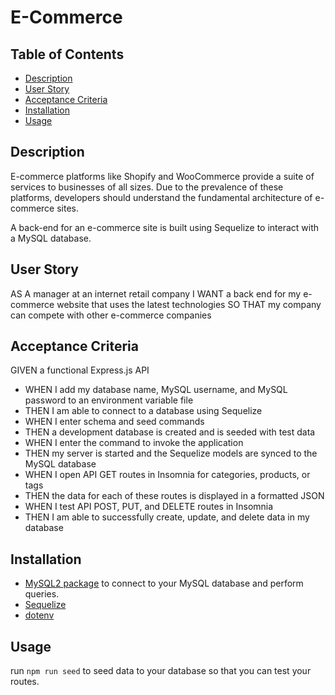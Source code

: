 # E-Commerce


## Table of Contents
- [Description](#description)
- [User Story](#user-story)
- [Acceptance Criteria](#acceptance-criteria)
- [Installation](#installation)
- [Usage](#usage)



## Description
E-commerce platforms like Shopify and WooCommerce provide a suite of services to businesses of all sizes. Due to the prevalence of these platforms, developers should understand the fundamental architecture of e-commerce sites.

A back-end for an e-commerce site is built using Sequelize to interact with a MySQL database.


## User Story

AS A manager at an internet retail company
I WANT a back end for my e-commerce website that uses the latest technologies
SO THAT my company can compete with other e-commerce companies


## Acceptance Criteria
GIVEN a functional Express.js API
- WHEN I add my database name, MySQL username, and MySQL password to an environment variable file
- THEN I am able to connect to a database using Sequelize
- WHEN I enter schema and seed commands
- THEN a development database is created and is seeded with test data
- WHEN I enter the command to invoke the application
- THEN my server is started and the Sequelize models are synced to the MySQL database
- WHEN I open API GET routes in Insomnia for categories, products, or tags
- THEN the data for each of these routes is displayed in a formatted JSON
- WHEN I test API POST, PUT, and DELETE routes in Insomnia
- THEN I am able to successfully create, update, and delete data in my database


## Installation

- [MySQL2 package](https://www.npmjs.com/package/mysql2) to connect to your MySQL database and perform queries.
- [Sequelize](https://www.npmjs.com/package/sequelize)
- [dotenv](https://www.npmjs.com/package/dotenv)


## Usage

run `npm run seed` to seed data to your database so that you can test your routes.
